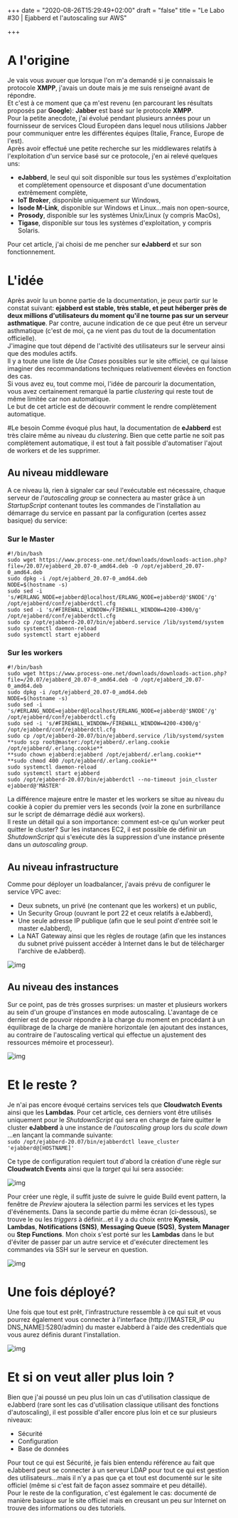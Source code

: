 +++
date = "2020-08-26T15:29:49+02:00"
draft = "false"
title = "Le Labo #30 | Ejabberd et l'autoscaling sur AWS"

+++

# A l'origine
Je vais vous avouer que lorsque l'on m'a demandé si je connaissais le protocole **XMPP**, j'avais un doute mais je me suis renseigné avant de répondre.  
Et c'est à ce moment que ça m'est revenu (en parcourant les résultats proposés par **Google**): **Jabber** est basé sur le protocole **XMPP**.  
Pour la petite anecdote, j'ai évolué pendant plusieurs années pour un fournisseur de services Cloud Européen dans lequel nous utilisions Jabber pour communiquer entre les différentes équipes (Italie, France, Europe de l'est).  
Après avoir effectué une petite recherche sur les middlewares relatifs à l'exploitation d'un service basé sur ce protocole, j'en ai relevé quelques uns:  
- **eJabberd**, le seul qui soit disponible sur tous les systèmes d'exploitation et complètement opensource et disposant d'une documentation extrêmement complète,  
- **IoT Broker**, disponible uniquement sur Windows,  
- **Isode M-Link**, disponible sur Windows et Linux…mais non open-source,  
- **Prosody**, disponible sur les systèmes Unix/Linux (y compris MacOs),  
- **Tigase**, disponible sur tous les systèmes d'exploitation, y compris Solaris.

Pour cet article, j'ai choisi de me pencher sur **eJabberd** et sur son fonctionnement.  

# L'idée
Après avoir lu un bonne partie de la documentation, je peux partir sur le constat suivant: **ejabberd est stable, très stable, et peut héberger près de deux millions d'utilisateurs du moment qu'il ne tourne pas sur un serveur asthmatique**. Par contre, aucune indication de ce que peut être un serveur asthmatique (c'est de moi, ça ne vient pas du tout de la documentation officielle).  
J'imagine que tout dépend de l'activité des utilisateurs sur le serveur ainsi que des modules actifs.  
Il y a toute une liste de *Use Cases* possibles sur le site officiel, ce qui laisse imaginer des recommandations techniques relativement élevées en fonction des cas.  
Si vous avez eu, tout comme moi, l'idée de parcourir la documentation, vous avez certainement remarqué la partie *clustering* qui reste tout de même limitée car non automatique.  
Le but de cet article est de découvrir comment le rendre complètement automatique.  

#Le besoin
Comme évoqué plus haut, la documentation de **eJabberd** est très claire même au niveau du *clustering*. Bien que cette partie ne soit pas complètement automatique, il est tout à fait possible d'automatiser l'ajout de workers et de les supprimer.  

## Au niveau middleware
A ce niveau là, rien à signaler car seul l'exécutable est nécessaire, chaque serveur de *l'autoscaling group* se connectera au master grâce à un *StartupScript* contenant toutes les commandes de l'installation au démarrage du service en passant par la configuration (certes assez basique) du service:

### Sur le Master
```
#!/bin/bash 
sudo wget https://www.process-one.net/downloads/downloads-action.php?file=/20.07/ejabberd_20.07-0_amd64.deb -O /opt/ejabberd_20.07-0_amd64.deb 
sudo dpkg -i /opt/ejabberd_20.07-0_amd64.deb 
NODE=$(hostname -s) 
sudo sed -i 's/#ERLANG_NODE=ejabberd@localhost/ERLANG_NODE=ejabberd@'$NODE'/g' /opt/ejabberd/conf/ejabberdctl.cfg 
sudo sed -i 's/#FIREWALL_WINDOW=/FIREWALL_WINDOW=4200-4300/g' /opt/ejabberd/conf/ejabberdctl.cfg 
sudo cp /opt/ejabberd-20.07/bin/ejabberd.service /lib/systemd/system sudo systemctl daemon-reload 
sudo systemctl start ejabberd
```

### Sur les workers
```
#!/bin/bash 
sudo wget https://www.process-one.net/downloads/downloads-action.php?file=/20.07/ejabberd_20.07-0_amd64.deb -O /opt/ejabberd_20.07-0_amd64.deb 
sudo dpkg -i /opt/ejabberd_20.07-0_amd64.deb 
NODE=$(hostname -s) 
sudo sed -i 's/#ERLANG_NODE=ejabberd@localhost/ERLANG_NODE=ejabberd@'$NODE'/g' /opt/ejabberd/conf/ejabberdctl.cfg 
sudo sed -i 's/#FIREWALL_WINDOW=/FIREWALL_WINDOW=4200-4300/g' /opt/ejabberd/conf/ejabberdctl.cfg 
sudo cp /opt/ejabberd-20.07/bin/ejabberd.service /lib/systemd/system 
**sudo scp root@master:/opt/ejabberd/.erlang.cookie /opt/ejabberd/.erlang.cookie** 
**sudo chown ejabberd:ejabberd /opt/ejabberd/.erlang.cookie** 
**sudo chmod 400 /opt/ejabberd/.erlang.cookie** 
sudo systemctl daemon-reload 
sudo systemctl start ejabberd 
sudo /opt/ejabberd-20.07/bin/ejabberdctl --no-timeout join_cluster ejabberd@'MASTER'
```

La différence majeure entre le master et les workers se situe au niveau du cookie à copier du premier vers les seconds (voir la zone en surbrillance sur le script de démarrage dédié aux workers).  
Il reste un détail qui a son importance: comment est-ce qu'un worker peut quitter le cluster? Sur les instances EC2, il est possible de définir un *ShutdownScript* qui s'exécute dès la suppression d'une instance présente dans un *autoscaling group*.  

## Au niveau infrastructure
Comme pour déployer un loadbalancer, j'avais prévu de configurer le service VPC avec:  
- Deux subnets, un privé (ne contenant que les workers) et un public,  
- Un Security Group (ouvrant le port 22 et ceux relatifs à eJabberd),  
- Une seule adresse IP publique (afin que le seul point d'entrée soit le master eJabberd),  
- La NAT Gateway ainsi que les règles de routage (afin que les instances du subnet privé puissent accéder à Internet dans le but de télécharger l'archive de eJabberd).  

![img](/images/1_oTtBvd3hQg3sgqZcNs4YFg.png)

## Au niveau des instances
Sur ce point, pas de très grosses surprises: un master et plusieurs workers au sein d'un groupe d'instances en mode autoscaling. L'avantage de ce dernier est de pouvoir répondre à la charge du moment en procédant à un équilibrage de la charge de manière horizontale (en ajoutant des instances, au contraire de l'autoscaling vertical qui effectue un ajustement des ressources mémoire et processeur).  

![img](/images/1_MaQuorL5yXDkrR6P0Ad_tw.png)
  
# Et le reste ?
Je n'ai pas encore évoqué certains services tels que **Cloudwatch Events** ainsi que les **Lambdas**. Pour cet article, ces derniers vont être utilisés uniquement pour le *ShutdownScript* qui sera en charge de faire quitter le cluster **eJabberd** à une instance de *l'autoscaling group* lors du *scale down* …en lançant la commande suivante:  
`sudo /opt/ejabberd-20.07/bin/ejabberdctl leave_cluster 'ejabberd@[HOSTNAME]'`  

Ce type de configuration requiert tout d'abord la création d'une règle sur **Cloudwatch Events** ainsi que la *target* qui lui sera associée:

![img](/images/1_xR8FhZpDtCiutJCgdC4acw.png)
  
Pour créer une règle, il suffit juste de suivre le guide Build event pattern, la fenêtre de *Preview* ajoutera la sélection parmi les services et les types d'événements. Dans la seconde partie du même écran (ci-dessous), se trouve le ou les *triggers* à définir…et il y a du choix entre **Kynesis**, **Lambdas**, **Notifications (SNS)**, **Messaging Queue (SQS)**, **System Manager** ou **Step Functions**. Mon choix s'est porté sur les **Lambdas** dans le but d'éviter de passer par un autre service et d'exécuter directement les commandes via SSH sur le serveur en question.

![img](/images/1_mO9eFvuuSzd-vnOqoIQGzQ.png)

# Une fois déployé?
Une fois que tout est prêt, l'infrastructure ressemble à ce qui suit et vous pourrez également vous connecter à l'interface (http://[MASTER_IP ou DNS_NAME]:5280/admin) du master eJabberd à l'aide des credentials que vous aurez définis durant l'installation.

![img](/images/1_EKGuL0ZT6Ymqskfvw96LtQ.png)

# Et si on veut aller plus loin ?
Bien que j'ai poussé un peu plus loin un cas d'utilisation classique de eJabberd (rare sont les cas d'utilisation classique utilisant des fonctions d'autoscaling), il est possible d'aller encore plus loin et ce sur plusieurs niveaux:  
- Sécurité  
- Configuration  
- Base de données

Pour tout ce qui est Sécurité, je fais bien entendu référence au fait que eJabberd peut se connecter à un serveur LDAP pour tout ce qui est gestion des utilisateurs…mais il n'y a pas que ça et tout est documenté sur le site officiel (même si c'est fait de façon assez sommaire et peu détaillé).  
Pour le reste de la configuration, c'est également le cas: documenté de manière basique sur le site officiel mais en creusant un peu sur Internet on trouve des informations ou des tutoriels.
